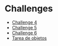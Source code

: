 # Challenges

- [Challenge 4](challenge4.md)
- [Challenge 5](challenge5.md)
- [Challenge 6](challenge6.md)
- [Tarea de objetos](tarea-objeto.md)
